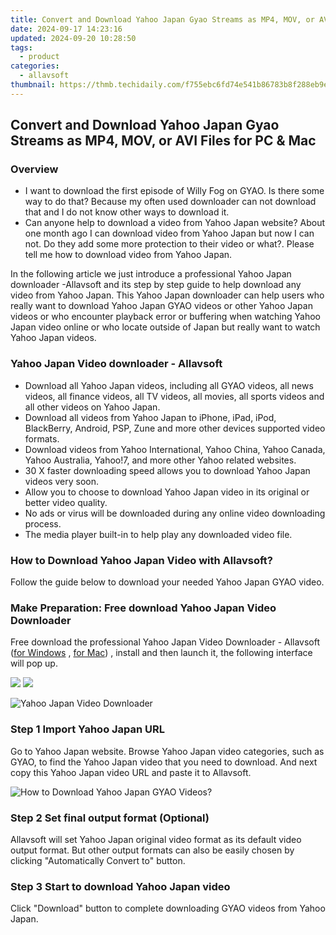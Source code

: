 ```yaml
---
title: Convert and Download Yahoo Japan Gyao Streams as MP4, MOV, or AVI Files for PC & Mac
date: 2024-09-17 14:23:16
updated: 2024-09-20 10:28:50
tags:
  - product
categories:
  - allavsoft
thumbnail: https://thmb.techidaily.com/f755ebc6fd74e541b86783b8f288eb9ebe73ceda235653be011e1c74d43e6c3e.jpg
---
```


## Convert and Download Yahoo Japan Gyao Streams as MP4, MOV, or AVI Files for PC & Mac

### Overview

* I want to download the first episode of Willy Fog on GYAO. Is there some way to do that? Because my often used downloader can not download that and I do not know other ways to download it.
* Can anyone help to download a video from Yahoo Japan website? About one month ago I can download video from Yahoo Japan but now I can not. Do they add some more protection to their video or what?. Please tell me how to download video from Yahoo Japan.

In the following article we just introduce a professional Yahoo Japan downloader -Allavsoft and its step by step guide to help download any video from Yahoo Japan. This Yahoo Japan downloader can help users who really want to download Yahoo Japan GYAO videos or other Yahoo Japan videos or who encounter playback error or buffering when watching Yahoo Japan video online or who locate outside of Japan but really want to watch Yahoo Japan videos.

### Yahoo Japan Video downloader - Allavsoft

* Download all Yahoo Japan videos, including all GYAO videos, all news videos, all finance videos, all TV videos, all movies, all sports videos and all other videos on Yahoo Japan.
* Download all videos from Yahoo Japan to iPhone, iPad, iPod, BlackBerry, Android, PSP, Zune and more other devices supported video formats.
* Download videos from Yahoo International, Yahoo China, Yahoo Canada, Yahoo Australia, Yahoo!7, and more other Yahoo related websites.
* 30 X faster downloading speed allows you to download Yahoo Japan videos very soon.
* Allow you to choose to download Yahoo Japan video in its original or better video quality.
* No ads or virus will be downloaded during any online video downloading process.
* The media player built-in to help play any downloaded video file.

### How to Download Yahoo Japan Video with Allavsoft?

Follow the guide below to download your needed Yahoo Japan GYAO video.

### Make Preparation: Free download Yahoo Japan Video Downloader

Free download the professional Yahoo Japan Video Downloader - Allavsoft ([for Windows](https://tools.techidaily.com/allavsoft/products/) , [for Mac](https://tools.techidaily.com/allavsoft/products/)) , install and then launch it, the following interface will pop up.

[![](https://www.allavsoft.com/how-to/../images/how-to/free-download-win.jpg)](https://tools.techidaily.com/allavsoft/products/) [![](https://www.allavsoft.com/how-to/../images/how-to/free-download-mac.jpg)](https://tools.techidaily.com/allavsoft/products/)

![Yahoo Japan Video Downloader](https://www.allavsoft.com/how-to/../images/allavsoft/screen-shot-600.jpg)

### Step 1 Import Yahoo Japan URL

Go to Yahoo Japan website. Browse Yahoo Japan video categories, such as GYAO, to find the Yahoo Japan video that you need to download. And next copy this Yahoo Japan video URL and paste it to Allavsoft.

![How to Download Yahoo Japan GYAO Videos?](https://www.allavsoft.com/how-to/../images/how-to/download-rtmp-video/download-rtmp-video.jpg)

### Step 2 Set final output format (Optional)

Allavsoft will set Yahoo Japan original video format as its default video output format. But other output formats can also be easily chosen by clicking "Automatically Convert to" button.

### Step 3 Start to download Yahoo Japan video

Click "Download" button to complete downloading GYAO videos from Yahoo Japan.

<ins class="adsbygoogle"
     style="display:block"
     data-ad-format="autorelaxed"
     data-ad-client="ca-pub-7571918770474297"
     data-ad-slot="1223367746"></ins>



<ins class="adsbygoogle"
     style="display:block"
     data-ad-client="ca-pub-7571918770474297"
     data-ad-slot="8358498916"
     data-ad-format="auto"
     data-full-width-responsive="true"></ins>
